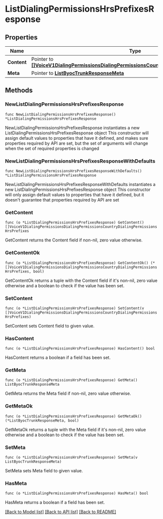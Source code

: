 # ListDialingPermissionsHrsPrefixesResponse

## Properties

Name | Type | Description | Notes
------------ | ------------- | ------------- | -------------
**Content** | Pointer to [**[]VoiceV1DialingPermissionsDialingPermissionsCountryDialingPermissionsHrsPrefixes**](VoiceV1DialingPermissionsDialingPermissionsCountryDialingPermissionsHrsPrefixes.md) |  | [optional] 
**Meta** | Pointer to [**ListByocTrunkResponseMeta**](ListByocTrunkResponse_meta.md) |  | [optional] 

## Methods

### NewListDialingPermissionsHrsPrefixesResponse

`func NewListDialingPermissionsHrsPrefixesResponse() *ListDialingPermissionsHrsPrefixesResponse`

NewListDialingPermissionsHrsPrefixesResponse instantiates a new ListDialingPermissionsHrsPrefixesResponse object
This constructor will assign default values to properties that have it defined,
and makes sure properties required by API are set, but the set of arguments
will change when the set of required properties is changed

### NewListDialingPermissionsHrsPrefixesResponseWithDefaults

`func NewListDialingPermissionsHrsPrefixesResponseWithDefaults() *ListDialingPermissionsHrsPrefixesResponse`

NewListDialingPermissionsHrsPrefixesResponseWithDefaults instantiates a new ListDialingPermissionsHrsPrefixesResponse object
This constructor will only assign default values to properties that have it defined,
but it doesn't guarantee that properties required by API are set

### GetContent

`func (o *ListDialingPermissionsHrsPrefixesResponse) GetContent() []VoiceV1DialingPermissionsDialingPermissionsCountryDialingPermissionsHrsPrefixes`

GetContent returns the Content field if non-nil, zero value otherwise.

### GetContentOk

`func (o *ListDialingPermissionsHrsPrefixesResponse) GetContentOk() (*[]VoiceV1DialingPermissionsDialingPermissionsCountryDialingPermissionsHrsPrefixes, bool)`

GetContentOk returns a tuple with the Content field if it's non-nil, zero value otherwise
and a boolean to check if the value has been set.

### SetContent

`func (o *ListDialingPermissionsHrsPrefixesResponse) SetContent(v []VoiceV1DialingPermissionsDialingPermissionsCountryDialingPermissionsHrsPrefixes)`

SetContent sets Content field to given value.

### HasContent

`func (o *ListDialingPermissionsHrsPrefixesResponse) HasContent() bool`

HasContent returns a boolean if a field has been set.

### GetMeta

`func (o *ListDialingPermissionsHrsPrefixesResponse) GetMeta() ListByocTrunkResponseMeta`

GetMeta returns the Meta field if non-nil, zero value otherwise.

### GetMetaOk

`func (o *ListDialingPermissionsHrsPrefixesResponse) GetMetaOk() (*ListByocTrunkResponseMeta, bool)`

GetMetaOk returns a tuple with the Meta field if it's non-nil, zero value otherwise
and a boolean to check if the value has been set.

### SetMeta

`func (o *ListDialingPermissionsHrsPrefixesResponse) SetMeta(v ListByocTrunkResponseMeta)`

SetMeta sets Meta field to given value.

### HasMeta

`func (o *ListDialingPermissionsHrsPrefixesResponse) HasMeta() bool`

HasMeta returns a boolean if a field has been set.


[[Back to Model list]](../README.md#documentation-for-models) [[Back to API list]](../README.md#documentation-for-api-endpoints) [[Back to README]](../README.md)


